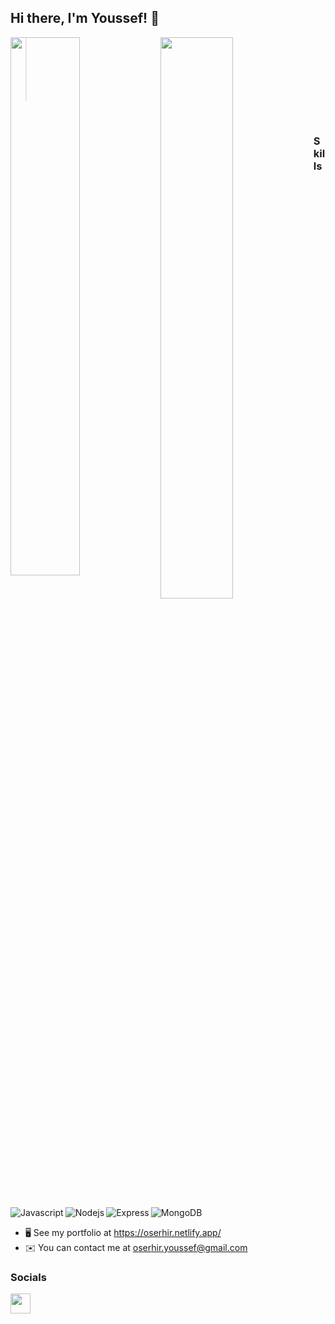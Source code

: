 ## Hi there, I'm Youssef! 👋 
 

<img align="left"   width="47%"   src="https://github-readme-stats.vercel.app/api?username=oserhir&theme=vue-dark" />
<img  align="left"  width="48%" src="https://github-readme-stats.vercel.app/api/top-langs/?username=oserhir&layout=compact" />

><br /><br /><br /><br /><br /><br /> 

<br /> 

### Skills 
 
<img align="left"    alt="Javascript" src="https://img.shields.io/badge/javascript-%23323330.svg?style=for-the-badge&logo=javascript&logoColor=%23F7DF1E" /> 
<img align="left"  alt="Nodejs" src="https://img.shields.io/badge/node.js-6DA55F?style=for-the-badge&logo=node.js&logoColor=white" />
<img align="left"  alt="Express" src="https://img.shields.io/badge/express.js-%23404d59.svg?style=for-the-badge&logo=express&logoColor=%2361DAFB" />
<img  alt="MongoDB" src="https://img.shields.io/badge/MongoDB-%234ea94b.svg?style=for-the-badge&logo=mongodb&logoColor=white" />



* 🖥️  See my portfolio at  https://oserhir.netlify.app/
* ✉️  You can contact me at oserhir.youssef@gmail.com
 
### Socials

 <a href="https://www.linkedin.com/in/oserhir-youssef-1a7ab7209" target="_blank" rel="noreferrer"><img src="https://raw.githubusercontent.com/danielcranney/readme-generator/main/public/icons/socials/linkedin.svg" width="32" height="32" /></a></p>
 

